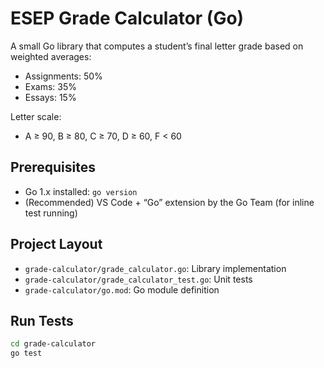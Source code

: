 # ESEP Grade Calculator (Go)

A small Go library that computes a student’s final letter grade based on weighted averages:
- Assignments: 50%
- Exams: 35%
- Essays: 15%

Letter scale:
- A ≥ 90, B ≥ 80, C ≥ 70, D ≥ 60, F < 60

## Prerequisites
- Go 1.x installed: `go version`
- (Recommended) VS Code + “Go” extension by the Go Team (for inline test running)

## Project Layout
- `grade-calculator/grade_calculator.go`: Library implementation
- `grade-calculator/grade_calculator_test.go`: Unit tests
- `grade-calculator/go.mod`: Go module definition

## Run Tests
```bash
cd grade-calculator
go test
